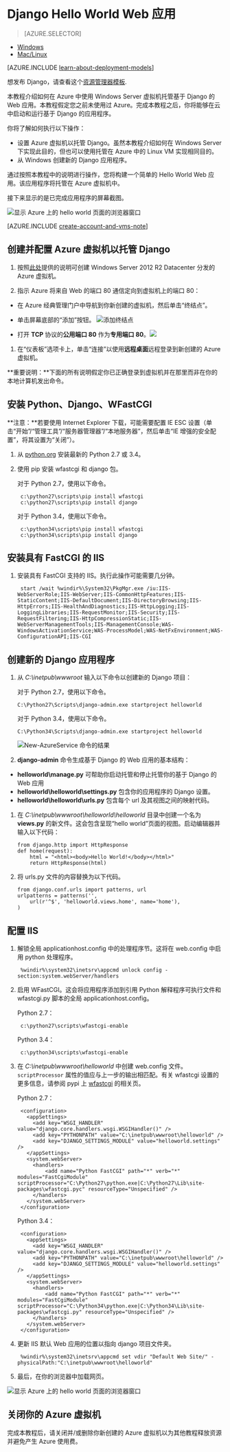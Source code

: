 <properties
	pageTitle="使用 Django 创建 Python Web 应用| Azure"
	description="本教程演示如何在 Azure 中使用 Windows Server 2012 R2 Datacenter 虚拟机托管基于 Django 的 Web 应用。"
	services="virtual-machines-windows"
	documentationCenter="python"
	authors="huguesv"
	manager="wpickett"
	editor=""/>


<tags 
	ms.service="virtual-machines-windows" 
	ms.workload="web" 
	ms.tgt_pltfrm="vm-windows" 
	ms.devlang="python" 
	ms.topic="article" 
	ms.date="08/04/2015" 
	wacn.date="03/28/2017" 
	ms.author="huvalo"/>




# Django Hello World Web 应用

> [AZURE.SELECTOR]
- [Windows](/documentation/articles/virtual-machines-windows-classic-python-django-web-app/)
- [Mac/Linux](/documentation/articles/virtual-machines-linux-python-django-web-app/)

[AZURE.INCLUDE [learn-about-deployment-models](../../includes/learn-about-deployment-models-classic-include.md)]

想发布 Django，请查看这个[资源管理器模板](https://github.com/Azure/azure-quickstart-templates/tree/master/django-app/).

本教程介绍如何在 Azure 中使用 Windows Server 虚拟机托管基于 Django 的 Web 应用。本教程假定您之前未使用过 Azure。完成本教程之后，你将能够在云中启动和运行基于 Django 的应用程序。

你将了解如何执行以下操作：

* 设置 Azure 虚拟机以托管 Django。虽然本教程介绍如何在 Windows Server 下实现此目的，但也可以使用托管在 Azure 中的 Linux VM 实现相同目的。
* 从 Windows 创建新的 Django 应用程序。

通过按照本教程中的说明进行操作，您将构建一个简单的 Hello World Web 应用。该应用程序将托管在 Azure 虚拟机中。

接下来显示的是已完成应用程序的屏幕截图。

![显示 Azure 上的 hello world 页面的浏览器窗口][1]

[AZURE.INCLUDE [create-account-and-vms-note](../../includes/create-account-and-vms-note.md)]

## 创建并配置 Azure 虚拟机以托管 Django

1. 按照[此处](/documentation/articles/virtual-machines-windows-classic-tutorial/)提供的说明可创建 Windows Server 2012 R2 Datacenter 分发的 Azure 虚拟机。

1. 指示 Azure 将来自 Web 的端口 80 通信定向到虚拟机上的端口 80：
 - 在 Azure 经典管理门户中导航到你新创建的虚拟机，然后单击“终结点”。
 - 单击屏幕底部的“添加”按钮。
	![添加终结点](./media/virtual-machines-windows-classic-python-django-web-app/django-helloworld-addendpoint.png)

 - 打开 **TCP** 协议的**公用端口 80** 作为**专用端口 80**。![][port80]
1. 在“仪表板”选项卡上，单击“连接”以使用**远程桌面**远程登录到新创建的 Azure 虚拟机。  

**重要说明：**下面的所有说明假定你已正确登录到虚拟机并在那里而非在你的本地计算机发出命令。

## <a id="setup"> </a>安装 Python、Django、WFastCGI

**注意：**若要使用 Internet Explorer 下载，可能需要配置 IE ESC 设置（单击“开始”/“管理工具”/“服务器管理器”/“本地服务器”，然后单击“IE 增强的安全配置”，将其设置为“关闭”）。

1. 从 [python.org][] 安装最新的 Python 2.7 或 3.4。
1. 使用 pip 安装 wfastcgi 和 django 包。

    对于 Python 2.7，使用以下命令。

        c:\python27\scripts\pip install wfastcgi
        c:\python27\scripts\pip install django

    对于 Python 3.4，使用以下命令。

        c:\python34\scripts\pip install wfastcgi
        c:\python34\scripts\pip install django

## 安装具有 FastCGI 的 IIS

1. 安装具有 FastCGI 支持的 IIS。执行此操作可能需要几分钟。

		start /wait %windir%\System32\PkgMgr.exe /iu:IIS-WebServerRole;IIS-WebServer;IIS-CommonHttpFeatures;IIS-StaticContent;IIS-DefaultDocument;IIS-DirectoryBrowsing;IIS-HttpErrors;IIS-HealthAndDiagnostics;IIS-HttpLogging;IIS-LoggingLibraries;IIS-RequestMonitor;IIS-Security;IIS-RequestFiltering;IIS-HttpCompressionStatic;IIS-WebServerManagementTools;IIS-ManagementConsole;WAS-WindowsActivationService;WAS-ProcessModel;WAS-NetFxEnvironment;WAS-ConfigurationAPI;IIS-CGI

## 创建新的 Django 应用程序

1.  从 *C:\\inetpub\\wwwroot* 输入以下命令以创建新的 Django 项目：

    对于 Python 2.7，使用以下命令。

		C:\Python27\Scripts\django-admin.exe startproject helloworld

    对于 Python 3.4，使用以下命令。

		C:\Python34\Scripts\django-admin.exe startproject helloworld

	![New-AzureService 命令的结果](./media/virtual-machines-windows-classic-python-django-web-app/django-helloworld-cmd-new-azure-service.png)

1.  **django-admin** 命令生成基于 Django 的 Web 应用的基本结构：

  -   **helloworld\\manage.py** 可帮助你启动托管和停止托管你的基于 Django 的 Web 应用
  -   **helloworld\\helloworld\\settings.py** 包含你的应用程序的 Django 设置。
  -   **helloworld\\helloworld\\urls.py** 包含每个 url 及其视图之间的映射代码。

1.  在 *C:\\inetpub\\wwwroot\\helloworld\\helloworld* 目录中创建一个名为 **views.py** 的新文件。这会包含呈现“hello world”页面的视图。启动编辑器并输入以下代码：

        from django.http import HttpResponse
        def home(request):
            html = "<html><body>Hello World!</body></html>"
            return HttpResponse(html)

1.  将 urls.py 文件的内容替换为以下代码。

        from django.conf.urls import patterns, url
        urlpatterns = patterns('',
            url(r'^$', 'helloworld.views.home', name='home'),
        )

## 配置 IIS

1. 解锁全局 applicationhost.config 中的处理程序节。这将在 web.config 中启用 python 处理程序。

        %windir%\system32\inetsrv\appcmd unlock config -section:system.webServer/handlers

1. 启用 WFastCGI。这会将应用程序添加到引用 Python 解释程序可执行文件和 wfastcgi.py 脚本的全局 applicationhost.config。

    Python 2.7：

        c:\python27\scripts\wfastcgi-enable

    Python 3.4：

        c:\python34\scripts\wfastcgi-enable

1. 在 *C:\\inetpub\\wwwroot\\helloworld* 中创建 web.config 文件。`scriptProcessor` 属性的值应与上一步的输出相匹配。有关 wfastcgi 设置的更多信息，请参阅 pypi 上 [wfastcgi][] 的相关页。

    Python 2.7：

        <configuration>
          <appSettings>
            <add key="WSGI_HANDLER" value="django.core.handlers.wsgi.WSGIHandler()" />
            <add key="PYTHONPATH" value="C:\inetpub\wwwroot\helloworld" />
            <add key="DJANGO_SETTINGS_MODULE" value="helloworld.settings" />
          </appSettings>
          <system.webServer>
            <handlers>
                <add name="Python FastCGI" path="*" verb="*" modules="FastCgiModule" scriptProcessor="C:\Python27\python.exe|C:\Python27\Lib\site-packages\wfastcgi.pyc" resourceType="Unspecified" />
            </handlers>
          </system.webServer>
        </configuration>

    Python 3.4：

        <configuration>
          <appSettings>
            <add key="WSGI_HANDLER" value="django.core.handlers.wsgi.WSGIHandler()" />
            <add key="PYTHONPATH" value="C:\inetpub\wwwroot\helloworld" />
            <add key="DJANGO_SETTINGS_MODULE" value="helloworld.settings" />
          </appSettings>
          <system.webServer>
            <handlers>
                <add name="Python FastCGI" path="*" verb="*" modules="FastCgiModule" scriptProcessor="C:\Python34\python.exe|C:\Python34\Lib\site-packages\wfastcgi.py" resourceType="Unspecified" />
            </handlers>
          </system.webServer>
        </configuration>

1. 更新 IIS 默认 Web 应用的位置以指向 django 项目文件夹。

        %windir%\system32\inetsrv\appcmd set vdir "Default Web Site/" -physicalPath:"C:\inetpub\wwwroot\helloworld"

1. 最后，在你的浏览器中加载网页。

![显示 Azure 上的 hello world 页面的浏览器窗口][1]


## 关闭你的 Azure 虚拟机

完成本教程后，请关闭并/或删除你新创建的 Azure 虚拟机以为其他教程释放资源并避免产生 Azure 使用费。

[1]: ./media/virtual-machines-windows-classic-python-django-web-app/django-helloworld-browser-azure.png

[port80]: ./media/virtual-machines-windows-classic-python-django-web-app/django-helloworld-port80.png

[Web Platform Installer]: http://www.microsoft.com/web/downloads/platform.aspx
[python.org]: https://www.python.org/downloads/
[wfastcgi]: https://pypi.python.org/pypi/wfastcgi

<!---HONumber=70-->